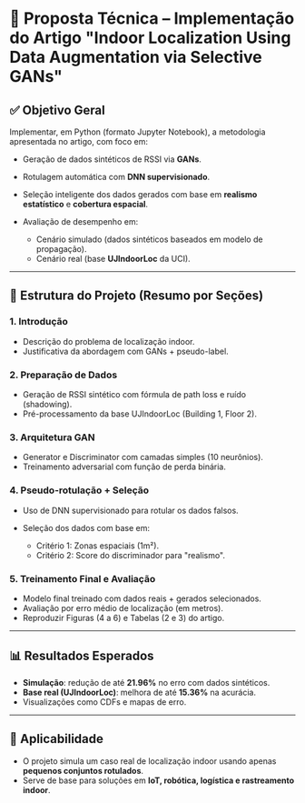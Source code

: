 # 📘 Proposta Técnica – Implementação do Artigo "Indoor Localization Using Data Augmentation via Selective GANs"

## ✅ Objetivo Geral

Implementar, em Python (formato Jupyter Notebook), a metodologia apresentada no artigo, com foco em:

* Geração de dados sintéticos de RSSI via **GANs**.
* Rotulagem automática com **DNN supervisionado**.
* Seleção inteligente dos dados gerados com base em **realismo estatístico** e **cobertura espacial**.
* Avaliação de desempenho em:

  * Cenário simulado (dados sintéticos baseados em modelo de propagação).
  * Cenário real (base **UJIndoorLoc** da UCI).

---

## 📑 Estrutura do Projeto (Resumo por Seções)

### 1. Introdução

* Descrição do problema de localização indoor.
* Justificativa da abordagem com GANs + pseudo-label.

### 2. Preparação de Dados

* Geração de RSSI sintético com fórmula de path loss e ruído (shadowing).
* Pré-processamento da base UJIndoorLoc (Building 1, Floor 2).

### 3. Arquitetura GAN

* Generator e Discriminator com camadas simples (10 neurônios).
* Treinamento adversarial com função de perda binária.

### 4. Pseudo-rotulação + Seleção

* Uso de DNN supervisionado para rotular os dados falsos.
* Seleção dos dados com base em:

  * Critério 1: Zonas espaciais (1m²).
  * Critério 2: Score do discriminador para "realismo".

### 5. Treinamento Final e Avaliação

* Modelo final treinado com dados reais + gerados selecionados.
* Avaliação por erro médio de localização (em metros).
* Reproduzir Figuras (4 a 6) e Tabelas (2 e 3) do artigo.

---

## 📊 Resultados Esperados

* **Simulação**: redução de até **21.96%** no erro com dados sintéticos.
* **Base real (UJIndoorLoc)**: melhora de até **15.36%** na acurácia.
* Visualizações como CDFs e mapas de erro.

---

## 💼 Aplicabilidade

* O projeto simula um caso real de localização indoor usando apenas **pequenos conjuntos rotulados**.
* Serve de base para soluções em **IoT, robótica, logística e rastreamento indoor**.


